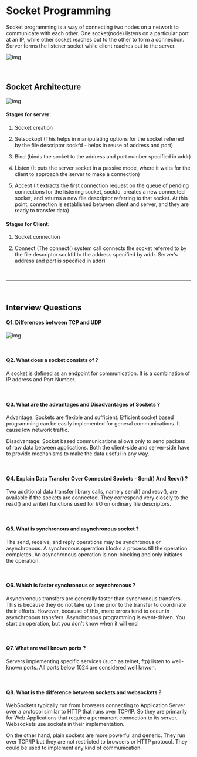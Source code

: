 # Socket Programming 

Socket programming is a way of connecting two nodes on a network to communicate with each other. One socket(node) listens on a particular port at an IP, while other socket reaches out to the other to form a connection. Server forms the listener socket while client reaches out to the server.

![img](https://github.com/naman14310/Interview_Prep/blob/main/Project%20Notes/torrent/images/socket.jpeg)

<br>

## Socket Architecture

![img](https://media.geeksforgeeks.org/wp-content/uploads/Socket-Programming-in-C-C-.jpg)

#### Stages for server:

1. Socket creation

2. Setsockopt (This helps in manipulating options for the socket referred by the file descriptor sockfd - helps in reuse of address and port)

3. Bind (binds the socket to the address and port number specified in addr)

4. Listen (It puts the server socket in a passive mode, where it waits for the client to approach the server to make a connection)

5. Accept (It extracts the first connection request on the queue of pending connections for the listening socket, sockfd, creates a new connected socket, and returns a new file descriptor referring to that socket. At this point, connection is established between client and server, and they are ready to transfer data)


#### Stages for Client:

1. Socket connection

2. Connect (The connect() system call connects the socket referred to by the file descriptor sockfd to the address specified by addr. Server’s address and port is specified in addr)

<br>

-----

<br>

## Interview Questions

#### Q1. Differences between TCP and UDP 

![img](https://github.com/naman14310/Interview_Prep/blob/main/Project%20Notes/torrent/images/TCP%20vs%20UDP.png)

<br>

#### Q2. What does a socket consists of ?

A socket is defined as an endpoint for communication. It is a combination of IP address and Port Number.

<br>

#### Q3. What are the advantages and Disadvantages of Sockets ?

Advantage: Sockets are flexible and sufficient. Efficient socket based programming can be easily implemented for general communications. It cause low network traffic.

Disadvantage: Socket based communications allows only to send packets of raw data between applications. Both the client-side and server-side have to provide mechanisms to make the data useful in any way.

<br>

#### Q4. Explain Data Transfer Over Connected Sockets - Send() And Recv() ?

Two additional data transfer library calls, namely send() and recv(), are available if the sockets are connected. They correspond very closely to the read() and write() functions used for I/O on ordinary file descriptors.

<br>

#### Q5. What is synchronous and asynchronous socket ?

The send, receive, and reply operations may be synchronous or asynchronous. A synchronous operation blocks a process till the operation completes. An asynchronous operation is non-blocking and only initiates the operation.

<br>

#### Q6. Which is faster synchronous or asynchronous ?

Asynchronous transfers are generally faster than synchronous transfers. This is because they do not take up time prior to the transfer to coordinate their efforts. However, because of this, more errors tend to occur in asynchronous transfers. Asynchronous programming is event-driven. You start an operation, but you don't know when it will end

<br>

#### Q7. What are well known ports ?

Servers implementing specific services (such as telnet, ftp) listen to well-known ports. All ports below 1024 are considered well knwon.

<br>

#### Q8. What is the difference between sockets and websockets ?

WebSockets typically run from browsers connecting to Application Server over a protocol similar to HTTP that runs over TCP/IP. So they are primarily for Web Applications that require a permanent connection to its server. Websockets use sockets in their implementation.

On the other hand, plain sockets are more powerful and generic. They run over TCP/IP but they are not restricted to browsers or HTTP protocol. They could be used to implement any kind of communication.
